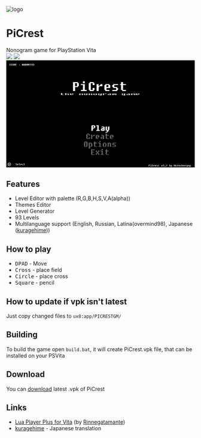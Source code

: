![logo](https://user-images.githubusercontent.com/25725992/43686295-59ed2c32-98dc-11e8-90d6-0b241bbf147d.png)
# PiCrest
Nonogram game for PlayStation Vita<br>
<img src="https://img.shields.io/badge/lua-v5.2.4-green.svg">
<img src="https://img.shields.io/badge/release-v1.15-blue.svg"><br>
<img src="screenshots/screenshots.gif"><br>
## Features
* Level Editor with palette (R,G,B,H,S,V,A(alpha))
* Themes Editor
* Level Generator
* 93 Levels
* Multilanguage support (English, Russian, Latina(overmind98), Japanese ([kuragehime](https://github.com/kuragehimekurara1)))
## How to play
* <kbd>DPAD</kbd> - Move
* <kbd>Cross</kbd> - place field
* <kbd>Circle</kbd> - place cross
* <kbd>Square</kbd> - pencil
## How to update if vpk isn't latest
Just copy changed files to `ux0:app/PICRESTGM/`
## Building
To build the game open `build.bat`, it will create PiCrest.vpk file, that can be installed on your PSVita
## Download
You can [download](https://github.com/Creckeryop/PiCrest/releases/latest) latest .vpk of PiCrest
## Links
* [Lua Player Plus for Vita](https://github.com/Rinnegatamante/lpp-vita) (by [Rinnegatamante](https://github.com/Rinnegatamante/))
* [kuragehime](https://github.com/kuragehimekurara1) - Japanese translation
